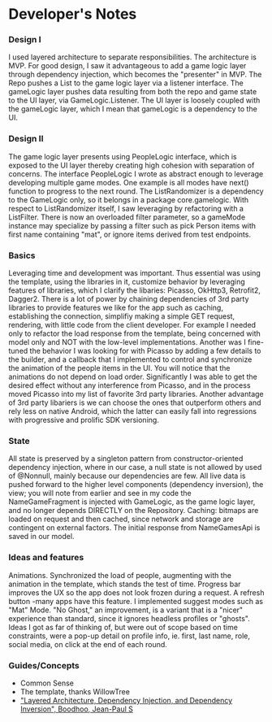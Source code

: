 # Developer's Notes
### Design I
I used layered architecture to separate responsibilities. The architecture is MVP. For good design, I saw it advantageous to add a game logic layer through dependency injection, which becomes the "presenter" in MVP. The Repo pushes a List<Person> to the game logic layer via a listener interface. The gameLogic layer pushes data resulting from both the repo and game state to the UI layer, via GameLogic.Listener. The UI layer is loosely coupled with the gameLogic layer, which I mean that gameLogic is a dependency to the UI.

### Design II
The game logic layer presents using PeopleLogic interface, which is exposed to the UI layer thereby creating high cohesion with separation of concerns. The interface PeopleLogic I wrote as abstract enough to leverage developing multiple game modes. One example is all modes have next() function to progress to the next round. The ListRandomizer is a dependency to the GameLogic only, so it belongs in a package core.gamelogic. With respect to ListRandomizer itself, I saw leveraging by refactoring with a ListFilter. There is now an overloaded filter parameter, so a gameMode instance may specialize by passing a filter such as pick Person items with first name containing "mat", or ignore items derived from test endpoints.

### Basics
Leveraging time and development was important. Thus essential was using the template, using the libraries in it, customize behavior by leveraging features of libraries, which I clarify the libaries: Picasso, OkHttp3, Retrofit2, Dagger2. There is a lot of power by chaining dependencies of 3rd party libraries to provide features we like for the app such as caching, establishing the connection, simplifiy making a simple GET request, rendering, with little code from the client developer. For example I needed only to refactor the load response from the template, being concerned with model only and NOT with the low-level implementations.
Another was I fine-tuned the behavior I was looking for with Picasso by adding a few details to the builder, and a callback that I implemented to control and synchronize the animation of the people items in the UI. You will notice that the animations do not depend on load order. Significantly I was able to get the desired effect without any interference from Picasso, and in the process moved Picasso into my list of favorite 3rd party libraries. Another advantage of 3rd party libariers is we can choose the ones that outperform others and rely less on native Android, which the latter can easily fall into regressions with progressive and prolific SDK versioning.

### State
All state is preserved by a singleton pattern from constructor-oriented dependency injection, where in our case, a null state is not allowed by used of @Nonnull, mainly because our dependencies are few. All live data is pushed forward to the higher level components (dependency inversion), the view; you will note from earlier and see in my code the NameGameFragment is injected with GameLogic, as the game logic layer, and no longer depends DIRECTLY on the Repository. Caching: bitmaps are loaded on request and then cached, since network and storage are contingent on external factors. The initial response from NameGamesApi is saved in our model.

### Ideas and features
Animations. Synchronized the load of people, augmenting with the animation in the template, which stands the test of time. Progress bar improves the UX so the app does not look frozen during a request. A refresh button -many apps have this feature. I implemented suggest modes such as "Mat" Mode. "No Ghost," an improvement, is a variant that is a "nicer" experience than standard, since it ignores headless profiles or "ghosts". Ideas I got as far of thinking of, but were out of scope based on time constraints, were a pop-up detail on profile info, ie. first, last name, role, social media, on click at the end of each round.

### Guides/Concepts
- Common Sense
- The template, thanks WillowTree
- ["Layered Architecture, Dependency Injection, and Dependency Inversion", Boodhoo, Jean-Paul S](https://www.codemag.com/article/0705071/Layered-Architecture-Dependency-Injection-and-Dependency-Inversion)
